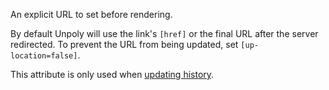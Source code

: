 An explicit URL to set before rendering.

By default Unpoly will use the link's `[href]` or the final URL after the server redirected.
To prevent the URL from being updated, set `[up-location=false]`.

This attribute is only used when [updating history](https://unpoly.com/updating-history).